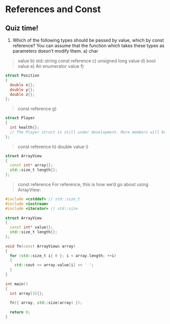 # References and Const

## Quiz time!

1. Which of the following types should be passed by value, which by const reference? You can assume that the function which takes these types as parameters doesn’t modify them.
a) char
> value
b) std::string
> const reference
c) unsigned long
> value
d) bool
> value
e) An enumerator
> value
f) 
```cpp
struct Position
{
  double x{};
  double y{};
  double z{};
};
```

> const reference
g)

```cpp
struct Player
{
  int health{};
  // The Player struct is still under development. More members will be added.
};
```
> const reference
h) double
> value
i)
```cpp
struct ArrayView
{
  const int* array{};
  std::size_t length{};
};
```
> const reference
For reference, this is how we’d go about using ArrayView:
```cpp
#include <cstddef> // std::size_t
#include <iostream>
#include <iterator> // std::size
 
struct ArrayView
{
  const int* value{};
  std::size_t length{};
};
 
void fn(const ArrayView& array)
{
  for (std::size_t i{ 0 }; i < array.length; ++i)
  {
    std::cout << array.value[i] << ' ';
  }
}
 
int main()
{
  int array[3]{};
 
  fn({ array, std::size(array) });
 
  return 0;
}

```